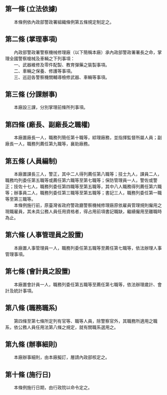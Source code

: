 第一條 (立法依據)
-----------------
　　本條例依內政部警政署組織條例第五條規定制定之。  


第二條 (掌理事項)
-----------------
　　內政部警政署警察機械修理廠（以下簡稱本廠）承內政部警政署署長之命，掌理全國警察槍械及車輛之下列事項：  
　　一、武器維修及零件配製、教育彈藥之裝製事項。  
　　二、車輛之保養、修護等事項。  
　　三、巡迴各警察機關輔導檢修武器、車輛等事項。  


第三條 (分課辦事)
-----------------
　　本廠設三課，分別掌理前條所列事項。  


第四條 (廠長、副廠長之職權)
---------------------------
　　本廠置廠長一人，職務列簡任第十職等，綜理廠務，並指揮監督所屬人員；副廠長一人，職務列薦任第九職等，襄助廠務。  


第五條 (人員編制)
-----------------
　　本廠置課長三人，警正，其中二人得列薦任第八職等；技士九人，課員二人，職務均列委任第五職等或薦任第六職等至第七職等；保防管理員一人，警佐或警正；技佐十七人，職務列委任第四職等至第五職等，其中八人職務得列薦任第六職等；辦事員二人，職務列委任第三職等至第五職等；書記三人，職務列委任第一職等至第三職等。  
　　本條例施行前，原臺灣省政府警政廳警察機械修理廠原依雇員管理規則僱用之現職雇員，其未具公務人員任用資格者，得占用前項書記職缺，繼續僱用至離職時為止。  


第六條 (人事管理員之設置)
-------------------------
　　本廠置人事管理員一人，職務列委任第五職等至薦任第七職等，依法辦理人事管理事項。  


第七條 (會計員之設置)
---------------------
　　本廠置會計員一人，職務列委任第五職等至薦任第七職等，依法辦理歲計、會計及統計事項。  


第八條 (職務職系)
-----------------
　　第四條至第七條所定列有官等、職等人員，除警察官外，其職務所適用之職系，依公務人員任用法第八條之規定，就有關職系選用之。  


第九條 (辦事細則)
-----------------
　　本廠辦事細則，由本廠擬訂，層請內政部核定之。  


第十條 (施行日)
---------------
　　本條例施行日期，由行政院以命令定之。